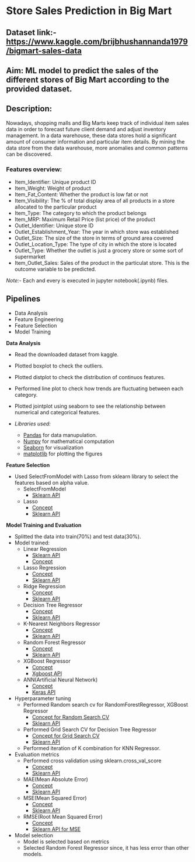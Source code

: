 # Store Sales Prediction in Big Mart

## Dataset link:- https://www.kaggle.com/brijbhushannanda1979/bigmart-sales-data

## Aim: ML model to predict the sales of the different stores of Big Mart according to the provided dataset.

## Description: 
Nowadays, shopping malls and Big Marts keep track of individual item sales data in
order to forecast future client demand and adjust inventory management. In a data
warehouse, these data stores hold a significant amount of consumer information and
particular item details. By mining the data store from the data warehouse, more
anomalies and common patterns can be discovered.


### Features overview:
- Item_Identifier: Unique product ID
- Item_Weight: Weight of product
- Item_Fat_Content: Whether the product is low fat or not
- Item_Visibility: The % of total display area of all products in a store allocated to the particular product
- Item_Type: The category to which the product belongs
- Item_MRP: Maximum Retail Price (list price) of the product
- Outlet_Identifier: Unique store ID
- Outlet_Establishment_Year: The year in which store was established
- Outlet_Size: The size of the store in terms of ground area covered
- Outlet_Location_Type: The type of city in which the store is located
- Outlet_Type: Whether the outlet is just a grocery store or some sort of supermarket
- Item_Outlet_Sales: Sales of the product in the particulat store. This is the outcome variable to be predicted.

*Note:-* Each and every is executed in jupyter notebook(.ipynb) files.

## Pipelines
- Data Analysis
- Feature Engineering
- Feature Selection
- Model Training

**Data Analysis**
- Read the downloaded dataset from kaggle.
- Plotted boxplot to check the outliers.
- Plotted distplot to check the distribution of continuos features.
- Performed line plot to check how trends are fluctuating between each category.
- Plotted jointplot using seaborn to see the relationship between numerical and categorical features.

- *Libraries used:*
  - [Pandas](https://pandas.pydata.org/docs/) for data manupulation.
  - [Numpy](https://numpy.org/doc/) for mathematical computation
  - [Seaborn](https://seaborn.pydata.org/) for visualization
  - [matplotlib](https://matplotlib.org/) for plotting the figures

**Feature Selection**
- Used SelectFromModel with Lasso from sklearn library to select the features based on alpha value.
  - SelectFromModel
    - [Sklearn API](https://scikit-learn.org/stable/modules/generated/sklearn.feature_selection.SelectFromModel.html)
  - Lasso
    - [Concept](https://www.mygreatlearning.com/blog/understanding-of-lasso-regression/)
    - [Sklearn API](https://scikit-learn.org/0.15/modules/generated/sklearn.linear_model.Lasso.html)

**Model Training and Evaluation**
- Splitted the data into train(70%) and test data(30%).
- Model trained:
  - Linear Regression 
    - [Sklearn API](https://scikit-learn.org/stable/modules/generated/sklearn.linear_model.LinearRegression.html)
    - [Concept](http://www.stat.yale.edu/Courses/1997-98/101/linreg.htm#:~:text=Linear%20regression%20attempts%20to%20model,linear%20equation%20to%20observed%20data.&text=A%20linear%20regression%20line%20has,Y%20is%20the%20dependent%20variable.)
  - Lasso Regression
    - [Concept](https://www.mygreatlearning.com/blog/understanding-of-lasso-regression/)
    - [Sklearn API](https://scikit-learn.org/0.15/modules/generated/sklearn.linear_model.Lasso.html)
  - Ridge Regression
    - [Concept](https://ncss-wpengine.netdna-ssl.com/wp-content/themes/ncss/pdf/Procedures/NCSS/Ridge_Regression.pdf)
    - [Sklearn API](https://scikit-learn.org/0.15/modules/generated/sklearn.linear_model.Ridge.html#sklearn.linear_model.Ridge)
  - Decision Tree Regressor
    - [Concept](https://www.saedsayad.com/decision_tree_reg.htm)
    - [Sklearn API](https://scikit-learn.org/stable/modules/generated/sklearn.tree.DecisionTreeRegressor.html#sklearn.tree.DecisionTreeRegressor)
  - K-Nearest Neighbors Regressor
    - [Concept](https://www.saedsayad.com/k_nearest_neighbors_reg.htm)
    - [Sklearn API](https://scikit-learn.org/stable/modules/generated/sklearn.neighbors.KNeighborsRegressor.html)
  - Random Forest Regressor
    - [Concept](https://gdcoder.com/random-forest-regressor-explained-in-depth/)
    - [Sklearn API](https://scikit-learn.org/stable/modules/generated/sklearn.ensemble.RandomForestRegressor.html)
  - XGBoost Regressor
    - [Concept](https://docs.aws.amazon.com/sagemaker/latest/dg/xgboost-HowItWorks.html)
    - [Xgboost API](https://xgboost.readthedocs.io/en/stable/python/python_api.html#xgboost.XGBRFRegressor.apply)
  - ANN(Artificial Neural Network)
    - [Concept](https://www.tutorialspoint.com/artificial_neural_network/artificial_neural_network_basic_concepts.htm)
    - [Keras API](https://keras.io/api/models/sequential/)
- Hyperparameter tuning
  - Performed Random search cv for RandomForestRegressor, XGBoost Regressor 
    - [Concept for Random Search CV](https://www.section.io/engineering-education/random-search-hyperparameters/)
    - [Sklearn API](https://scikit-learn.org/stable/modules/generated/sklearn.model_selection.RandomizedSearchCV.html)
  - Performed Grid Search CV for Decision Tree Regressor
    - [Concept for Grid Search CV](https://elutins.medium.com/grid-searching-in-machine-learning-quick-explanation-and-python-implementation-550552200596#:~:text=Grid%2Dsearching%20is%20the%20process,parameters%20for%20a%20given%20model.&text=Grid%2DSearch%20will%20build%20a,a%20model%20for%20each%20combination.)
    - [Sklearn API](https://scikit-learn.org/stable/modules/generated/sklearn.model_selection.GridSearchCV.html)
  - Performed iteration of K combination for KNN Regressor.
- Evaluation metrics
   - Performed cross validation using sklearn.cross_val_score 
     - [Concept](https://machinelearningmastery.com/k-fold-cross-validation/#:~:text=Cross%2Dvalidation%20is%20a%20resampling,k%2Dfold%20cross%2Dvalidation.)
     - [Sklearn API](https://scikit-learn.org/stable/modules/generated/sklearn.model_selection.cross_val_score.html)
   - MAE(Mean Absolute Error)
     - [Concept](https://en.wikipedia.org/wiki/Mean_absolute_error)
     - [Sklearn API](https://scikit-learn.org/stable/modules/generated/sklearn.metrics.mean_absolute_error.html)
   - MSE(Mean Squared Error)
     - [Concept](https://www.statisticshowto.com/probability-and-statistics/statistics-definitions/mean-squared-error/#:~:text=The%20mean%20squared%20error%20(MSE,errors%E2%80%9D)%20and%20squaring%20them.&text=It's%20called%20the%20mean%20squared,of%20a%20set%20of%20errors.)
     - [Sklearn API](https://scikit-learn.org/stable/modules/generated/sklearn.metrics.mean_squared_error.html)
    - RMSE(Root Mean Squared Error)
      - [Concept](https://www.statisticshowto.com/probability-and-statistics/regression-analysis/rmse-root-mean-square-error/)
      - [Sklearn API for MSE](https://scikit-learn.org/stable/modules/generated/sklearn.metrics.mean_squared_error.html)
- Model selection
  - Model is selected based on metrics
  - Selected Random Forest Regressor since, it has less error than other models.
